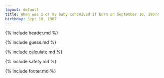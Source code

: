 ```yaml
---
layout: default
title: When was I or my baby conceived if born on September 10, 1907?
birthday: Sept 10, 1907
---
```


{% include header.md %}

{% include guess.md %}

{% include calculate.md %}

{% include safety.md %}

{% include footer.md %}



